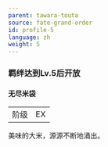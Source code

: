 ```yaml
---
parent: tawara-touta
source: fate-grand-order
id: profile-5
language: zh
weight: 5
---
```


### 羁绊达到Lv.5后开放

#### 无尽米袋

<table>
  <tr><td>阶级</td><td>EX</td></tr>
</table>

美味的大米，源源不断地涌出。
